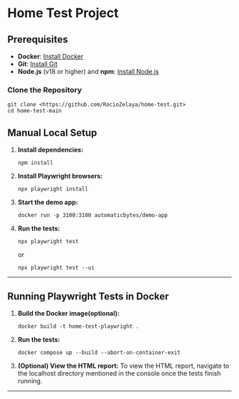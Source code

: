 # Home Test Project

## Prerequisites

- **Docker**: [Install Docker](https://docs.docker.com/get-docker/)
- **Git**: [Install Git](https://git-scm.com/book/en/v2/Getting-Started-Installing-Git)
- **Node.js** (v18 or higher) and **npm**: [Install Node.js](https://nodejs.org/)


### Clone the Repository

```
git clone <https://github.com/RocioZelaya/home-test.git>
cd home-test-main
```

## Manual Local Setup


1. **Install dependencies:**
   ```
   npm install
   ```
2. **Install Playwright browsers:**
   ```
   npx playwright install
   ```
3. **Start the demo app:**
   ```
   docker run -p 3100:3100 automaticbytes/demo-app
   ```
4. **Run the tests:**
   ```
   npx playwright test
   ```
   or
   ```
   npx playwright test --ui
   ```

---

## Running Playwright Tests in Docker


1. **Build the Docker image(optional):**
   ```
   docker build -t home-test-playwright .
   ```
2. **Run the tests:**
   ```
   docker compose up --build --abort-on-container-exit
   ```
3. **(Optional) View the HTML report:**
    To view the HTML report, navigate to the localhost directory mentioned in the console once the tests finish running.

---
